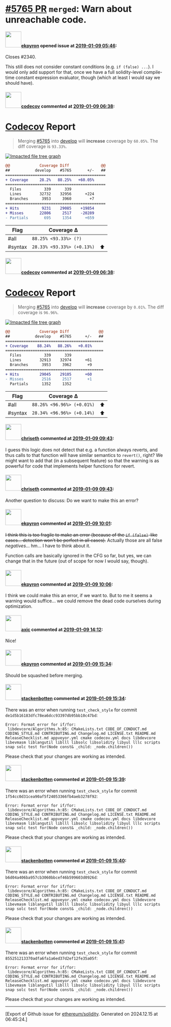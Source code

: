 # [\#5765 PR](https://github.com/ethereum/solidity/pull/5765) `merged`: Warn about unreachable code.

#### <img src="https://avatars.githubusercontent.com/u/1347491?v=4" width="50">[ekpyron](https://github.com/ekpyron) opened issue at [2019-01-09 05:46](https://github.com/ethereum/solidity/pull/5765):

Closes #2340.

This still does not consider constant conditions (e.g. ``if (false) ...``). I would only add support for that, once we have a full solidity-level compile-time constant expression evaluator, though (which at least I would say we should have).

#### <img src="https://avatars.githubusercontent.com/in/254?v=4" width="50">[codecov](https://github.com/apps/codecov) commented at [2019-01-09 06:38](https://github.com/ethereum/solidity/pull/5765#issuecomment-452588301):

# [Codecov](https://codecov.io/gh/ethereum/solidity/pull/5765?src=pr&el=h1) Report
> Merging [#5765](https://codecov.io/gh/ethereum/solidity/pull/5765?src=pr&el=desc) into [develop](https://codecov.io/gh/ethereum/solidity/commit/60d836424f987ac7bf05673242618e5794379646?src=pr&el=desc) will **increase** coverage by `60.05%`.
> The diff coverage is `93.33%`.

[![Impacted file tree graph](https://codecov.io/gh/ethereum/solidity/pull/5765/graphs/tree.svg?width=650&token=87PGzVEwU0&height=150&src=pr)](https://codecov.io/gh/ethereum/solidity/pull/5765?src=pr&el=tree)

```diff
@@             Coverage Diff              @@
##           develop    #5765       +/-   ##
============================================
+ Coverage     28.2%   88.25%   +60.05%     
============================================
  Files          339      339               
  Lines        32732    32956      +224     
  Branches      3953     3960        +7     
============================================
+ Hits          9231    29085    +19854     
+ Misses       22806     2517    -20289     
- Partials       695     1354      +659
```

| Flag | Coverage Δ | |
|---|---|---|
| #all | `88.25% <93.33%> (?)` | |
| #syntax | `28.33% <93.33%> (+0.13%)` | :arrow_up: |

#### <img src="https://avatars.githubusercontent.com/in/254?v=4" width="50">[codecov](https://github.com/apps/codecov) commented at [2019-01-09 06:38](https://github.com/ethereum/solidity/pull/5765#issuecomment-452588303):

# [Codecov](https://codecov.io/gh/ethereum/solidity/pull/5765?src=pr&el=h1) Report
> Merging [#5765](https://codecov.io/gh/ethereum/solidity/pull/5765?src=pr&el=desc) into [develop](https://codecov.io/gh/ethereum/solidity/commit/63319cfdcd7668a75caaacd0d8f3a83a62c31525?src=pr&el=desc) will **increase** coverage by `0.01%`.
> The diff coverage is `96.96%`.

[![Impacted file tree graph](https://codecov.io/gh/ethereum/solidity/pull/5765/graphs/tree.svg?width=650&token=87PGzVEwU0&height=150&src=pr)](https://codecov.io/gh/ethereum/solidity/pull/5765?src=pr&el=tree)

```diff
@@             Coverage Diff             @@
##           develop    #5765      +/-   ##
===========================================
+ Coverage    88.24%   88.26%   +0.01%     
===========================================
  Files          339      339              
  Lines        32913    32974      +61     
  Branches      3953     3962       +9     
===========================================
+ Hits         29045    29105      +60     
- Misses        2516     2517       +1     
  Partials      1352     1352
```

| Flag | Coverage Δ | |
|---|---|---|
| #all | `88.26% <96.96%> (+0.01%)` | :arrow_up: |
| #syntax | `28.34% <96.96%> (+0.14%)` | :arrow_up: |

#### <img src="https://avatars.githubusercontent.com/u/9073706?v=4" width="50">[chriseth](https://github.com/chriseth) commented at [2019-01-09 09:43](https://github.com/ethereum/solidity/pull/5765#issuecomment-452634001):

I guess this logic does not detect that e.g. a function always reverts, and thus calls to that function will have similar semantics to `revert()`, right?
We might want to add that (in a subsequent feature) so that the warning is as powerful for code that implements helper functions for revert.

#### <img src="https://avatars.githubusercontent.com/u/9073706?v=4" width="50">[chriseth](https://github.com/chriseth) commented at [2019-01-09 09:43](https://github.com/ethereum/solidity/pull/5765#issuecomment-452634116):

Another question to discuss: Do we want to make this an error?

#### <img src="https://avatars.githubusercontent.com/u/1347491?v=4" width="50">[ekpyron](https://github.com/ekpyron) commented at [2019-01-09 10:01](https://github.com/ethereum/solidity/pull/5765#issuecomment-452639596):

~~I think this is too fragile to make an error (because of the ``if (false)``-like cases... detection won't be perfect in all cases).~~ Actually those are all false *negatives*... hm... I have to think about it.

Function calls are basically ignored in the CFG so far, but yes, we can change that in the future (out of scope for now I would say, though).

#### <img src="https://avatars.githubusercontent.com/u/1347491?v=4" width="50">[ekpyron](https://github.com/ekpyron) commented at [2019-01-09 10:06](https://github.com/ethereum/solidity/pull/5765#issuecomment-452641040):

I think we could make this an error, if we want to. But to me it seems a warning would suffice... we could remove the dead code ourselves during optimization.

#### <img src="https://avatars.githubusercontent.com/u/20340?v=4" width="50">[axic](https://github.com/axic) commented at [2019-01-09 14:12](https://github.com/ethereum/solidity/pull/5765#issuecomment-452709589):

Nice!

#### <img src="https://avatars.githubusercontent.com/u/1347491?v=4" width="50">[ekpyron](https://github.com/ekpyron) commented at [2019-01-09 15:34](https://github.com/ethereum/solidity/pull/5765#issuecomment-452738897):

Should be squashed before merging.

#### <img src="https://avatars.githubusercontent.com/u/44874361?v=4" width="50">[stackenbotten](https://github.com/stackenbotten) commented at [2019-01-09 15:34](https://github.com/ethereum/solidity/pull/5765#issuecomment-452738963):

There was an error when running `test_check_style` for commit `de1d5b16183dfc78ea6dcc93397db95bb10c47bd`:
```
Error: Format error for if/for:
 libdevcore/Algorithms.h:85: CMakeLists.txt CODE_OF_CONDUCT.md CODING_STYLE.md CONTRIBUTING.md Changelog.md LICENSE.txt README.md ReleaseChecklist.md appveyor.yml cmake codecov.yml docs libdevcore libevmasm liblangutil liblll libsolc libsolidity libyul lllc scripts snap solc test for(Node const& _child: _node.children())

```
Please check that your changes are working as intended.

#### <img src="https://avatars.githubusercontent.com/u/44874361?v=4" width="50">[stackenbotten](https://github.com/stackenbotten) commented at [2019-01-09 15:39](https://github.com/ethereum/solidity/pull/5765#issuecomment-452741047):

There was an error when running `test_check_style` for commit `1f54cc0d31cea90af5f24053366fb4aeb3278f92`:
```
Error: Format error for if/for:
 libdevcore/Algorithms.h:85: CMakeLists.txt CODE_OF_CONDUCT.md CODING_STYLE.md CONTRIBUTING.md Changelog.md LICENSE.txt README.md ReleaseChecklist.md appveyor.yml cmake codecov.yml docs libdevcore libevmasm liblangutil liblll libsolc libsolidity libyul lllc scripts snap solc test for(Node const& _child: _node.children())

```
Please check that your changes are working as intended.

#### <img src="https://avatars.githubusercontent.com/u/44874361?v=4" width="50">[stackenbotten](https://github.com/stackenbotten) commented at [2019-01-09 15:40](https://github.com/ethereum/solidity/pull/5765#issuecomment-452741449):

There was an error when running `test_check_style` for commit `b6d04a406ba957cb3060bbcef46b599603d0926d`:
```
Error: Format error for if/for:
 libdevcore/Algorithms.h:85: CMakeLists.txt CODE_OF_CONDUCT.md CODING_STYLE.md CONTRIBUTING.md Changelog.md LICENSE.txt README.md ReleaseChecklist.md appveyor.yml cmake codecov.yml docs libdevcore libevmasm liblangutil liblll libsolc libsolidity libyul lllc scripts snap solc test for(Node const& _child: _node.children())

```
Please check that your changes are working as intended.

#### <img src="https://avatars.githubusercontent.com/u/44874361?v=4" width="50">[stackenbotten](https://github.com/stackenbotten) commented at [2019-01-09 15:41](https://github.com/ethereum/solidity/pull/5765#issuecomment-452741695):

There was an error when running `test_check_style` for commit `855251213370adfa6fa1a6ed37d2ef12fe35a05f`:
```
Error: Format error for if/for:
 libdevcore/Algorithms.h:85: CMakeLists.txt CODE_OF_CONDUCT.md CODING_STYLE.md CONTRIBUTING.md Changelog.md LICENSE.txt README.md ReleaseChecklist.md appveyor.yml cmake codecov.yml docs libdevcore libevmasm liblangutil liblll libsolc libsolidity libyul lllc scripts snap solc test for(Node const& _child: _node.children())

```
Please check that your changes are working as intended.


-------------------------------------------------------------------------------



[Export of Github issue for [ethereum/solidity](https://github.com/ethereum/solidity). Generated on 2024.12.15 at 06:45:24.]
